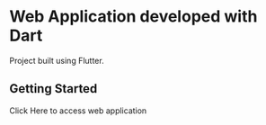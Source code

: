 # Web Application developed with Dart

Project built using Flutter.

## Getting Started

Click Here to access web application

